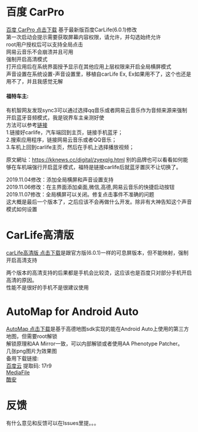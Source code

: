 # 百度 CarPro
[百度 CarPro 点击下载](http://www.mediafire.com/file/25agr43x7y5672z/carLife673.apk/file)  基于最新版百度CarLife(6.0.1)修改<br>
第一次启动会提示需要获取屏幕内容权限，请允许，并勾选始终允许<br>
root用户授权后可以支持全局点击<br>
网易云音乐不会崩溃并且可用<br>
强制开启高清模式<br>
打开应用后在系统界面授予显示在其他应用上层权限来开启全局横屏模式<br>
声音设置在系统设置-声音设置里，移植自carLife Ex, Ex如果用不了，这个也还是用不了，并且我感觉无解<br>
#### 福特车主: <br>
有机智网友发现sync3可以通过选择qq音乐或者网易云音乐作为音频来源来强制开启蓝牙音频模式，我是锐界车主亲测好使<br>
方法可以参考[链接](https://kknews.cc/digital/zyexplg.html)<br>
1.链接好carlife，汽车端回到主页，链接手机蓝牙；<br>
2.搜索应用程序，链接网易云音乐或者QQ音乐；<br>
3.车机上回到carlife主页，然后在手机上选择播放视频；<br>


原文網址：https://kknews.cc/digital/zyexplg.html
别的品牌也可以看看如何能够在车机端强行开启蓝牙模式，福特是链接carlife后就蓝牙置灰不让切换了。

2019.11.04修改：添加全局横屏和声音设置支持<br>
2019.11.06修改：在主界面添加桌面,微信,高德,网易云音乐的快捷启动按钮<br>
2019.11.07修改：全局横屏可以关闭。修复点击事件不准确的问题<br>
这大概是最后一个版本了，之后应该不会再做什么开发。除非有大神告知这个声音模式如何设置<br>


# CarLife高清版
[carLife高清版 点击下载](http://www.mediafire.com/file/wri63ijziafctx6/carLife67_highdef.apk/file)是跟官方版(6.0.1)一样的可息屏版本，但不能映射，强制开启高清支持

两个版本的高清支持的后果都是手机会比较烫，这应该也是百度只对部分手机开启高清的原因。<br>
性能不是很好的手机不是很建议使用<br>


# AutoMap for Android Auto
[AutoMap 点击下载](https://github.com/puderty/pudev/releases/download/1/AutoMap.apk)是基于高德地图sdk实现的能在Android Auto上使用的第三方地图，但需要root解锁<br>
解锁原理和AA Mirror一致，可以内部解锁或者使用AA Phenotype Patcher。<br>
几张png图片为效果图<br>
备用下载链接:<br>
[百度云](https://pan.baidu.com/s/1rp_YSTQfp8kH-6mBPckzzg) 提取码: 17r9<br>
[MediaFile](https://www.mediafire.com/file/nqr4bd6upc7dy7h/AutoMap.apk/file)<br>
[酷安](https://www.coolapk.com/apk/243425)<br>

# 反馈
有什么意见和反馈可以在Issues里提。。。

